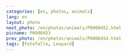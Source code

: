 ```yaml
---
categories: [en, photos, animals]
lang: en
layout: photo
next_photo: /en/photos/animals/P0000452.html
picname: P0000453
prev_photo: /en/photos/animals/P0000454.html
tags: [Fotofalle, Leopard]
---
```

